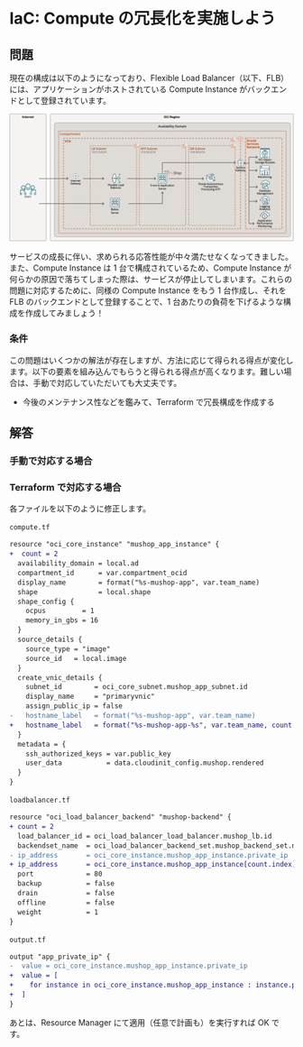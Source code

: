 # IaC: Compute の冗長化を実施しよう

## 問題

現在の構成は以下のようになっており、Flexible Load Balancer（以下、FLB） には、アプリケーションがホストされている Compute Instance がバックエンドとして登録されています。

![oci-quest-architecture](./images/oci-quest-architecture.png)

サービスの成長に伴い、求められる応答性能が中々満たせなくなってきました。また、Compute Instance は 1 台で構成されているため、Compute Instance が何らかの原因で落ちてしまった際は、サービスが停止してしまいます。これらの問題に対応するために、同様の Compute Instance をもう 1 台作成し、それを FLB のバックエンドとして登録することで、1 台あたりの負荷を下げるような構成を作成してみましょう！

### 条件

この問題はいくつかの解法が存在しますが、方法に応じて得られる得点が変化します。以下の要素を組み込んでもらうと得られる得点が高くなります。難しい場合は、手動で対応していただいても大丈夫です。

- 今後のメンテナンス性などを鑑みて、Terraform で冗長構成を作成する
<!-- - 既存の Compute Instance を停止しないように冗長構成を作成する -->

## 解答

### 手動で対応する場合

<!-- TODO: 曽川さん -->

### Terraform で対応する場合

各ファイルを以下のように修正します。

`compute.tf`

```diff
resource "oci_core_instance" "mushop_app_instance" {
+  count = 2
  availability_domain = local.ad
  compartment_id      = var.compartment_ocid
  display_name        = format("%s-mushop-app", var.team_name)
  shape               = local.shape
  shape_config {
    ocpus         = 1
    memory_in_gbs = 16
  }
  source_details {
    source_type = "image"
    source_id   = local.image
  }
  create_vnic_details {
    subnet_id        = oci_core_subnet.mushop_app_subnet.id
    display_name     = "primaryvnic"
    assign_public_ip = false
-   hostname_label   = format("%s-mushop-app", var.team_name)
+   hostname_label   = format("%s-mushop-app-%s", var.team_name, count.index)
  }
  metadata = {
    ssh_authorized_keys = var.public_key
    user_data           = data.cloudinit_config.mushop.rendered
  }
}
```

`loadbalancer.tf`

```diff
resource "oci_load_balancer_backend" "mushop-backend" {
+ count = 2
  load_balancer_id = oci_load_balancer_load_balancer.mushop_lb.id
  backendset_name  = oci_load_balancer_backend_set.mushop_backend_set.name
- ip_address       = oci_core_instance.mushop_app_instance.private_ip
+ ip_address       = oci_core_instance.mushop_app_instance[count.index].private_ip
  port             = 80
  backup           = false
  drain            = false
  offline          = false
  weight           = 1
}
```

`output.tf`

```diff
output "app_private_ip" {
-  value = oci_core_instance.mushop_app_instance.private_ip
+  value = [
+    for instance in oci_core_instance.mushop_app_instance : instance.private_ip
+  ]
}
```

あとは、Resource Manager にて適用（任意で計画も）を実行すれば OK です。
